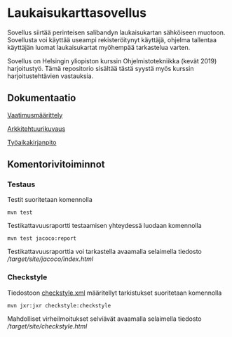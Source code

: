 # Laukaisukarttasovellus

Sovellus siirtää perinteisen salibandyn laukaisukartan sähköiseen muotoon. Sovellusta voi käyttää useampi rekisteröitynyt käyttäjä, ohjelma tallentaa käyttäjän luomat laukaisukartat myöhempää tarkastelua varten.

Sovellus on Helsingin yliopiston kurssin Ohjelmistotekniikka (kevät 2019) harjoitustyö. Tämä repositorio sisältää tästä syystä myös kurssin harjoitustehtävien vastauksia.

## Dokumentaatio

[Vaatimusmäärittely](https://github.com/Deemusc/ot-harjoitustyo/blob/master/Shot_chart/dokumentaatio/vaatimusmaarittely.md)

[Arkkitehtuurikuvaus](https://github.com/Deemusc/ot-harjoitustyo/blob/master/Shot_chart/dokumentaatio/arkkitehtuuri.md)

[Työaikakirjanpito](https://github.com/Deemusc/ot-harjoitustyo/blob/master/Shot_chart/dokumentaatio/tyoaikakirjanpito.md)

## Komentorivitoiminnot

### Testaus

Testit suoritetaan komennolla

```mvn test```

Testikattavuusraportti testaamisen yhteydessä luodaan komennolla

```mvn test jacoco:report```

Testikattavuusraporttia voi tarkastella avaamalla selaimella tiedosto */target/site/jacoco/index.html*

### Checkstyle

Tiedostoon [checkstyle.xml](https://github.com/Deemusc/ot-harjoitustyo/blob/master/Shot_chart/checkstyle.xml) määritellyt tarkistukset suoritetaan komennolla

```mvn jxr:jxr checkstyle:checkstyle```

Mahdolliset virheilmoitukset selviävät avaamalla selaimella tiedosto */target/site/checkstyle.html*
